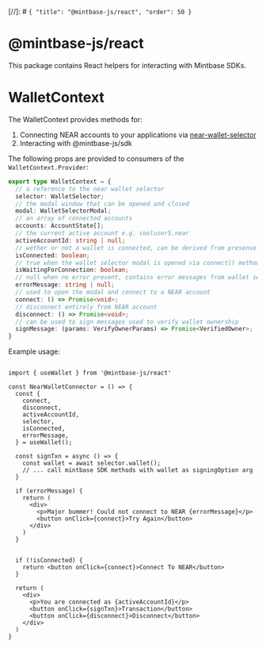 [//]: # `{ "title": "@mintbase-js/react", "order": 50 }`
# @mintbase-js/react

This package contains React helpers for interacting with Mintbase SDKs.

# WalletContext

The WalletContext provides methods for:

  1. Connecting NEAR accounts to your applications via [near-wallet-selector](https://github.com/near/wallet-selector/)
  2. Interacting with @mintbase-js/sdk


The following props are provided to consumers of the `WalletContext.Provider`:

```ts
export type WalletContext = {
  // a reference to the near wallet selector
  selector: WalletSelector;
  // the modal window that can be opened and closed
  modal: WalletSelectorModal;
  // an array of connected accounts
  accounts: AccountState[];
  // the current active account e.g. cooluser5.near
  activeAccountId: string | null;
  // wether or not a wallet is connected, can be derived from presense of activeAccountId
  isConnected: boolean;
  // true when the wallet selector modal is opened via connect() method
  isWaitingForConnection: boolean;
  // null when no error present, contains error messages from wallet selector otherwise
  errorMessage: string | null;
  // used to open the modal and connect to a NEAR account
  connect: () => Promise<void>;
  // disconnect entirely from NEAR account
  disconnect: () => Promise<void>;
  // can be used to sign messages used to verify wallet ownership
  signMessage: (params: VerifyOwnerParams) => Promise<VerifiedOwner>;
}

```

Example usage:

```tsx

import { useWallet } from '@mintbase-js/react'

const NearWalletConnector = () => {
  const {
    connect,
    disconnect,
    activeAccountId,
    selector,
    isConnected,
    errorMessage,
  } = useWallet();

  const signTxn = async () => {
    const wallet = await selector.wallet();
    // ... call mintbase SDK methods with wallet as signingOption arg
  }

  if (errorMessage) {
    return (
      <div>
        <p>Major bummer! Could not connect to NEAR {errorMessage}</p>
        <button onClick={connect}>Try Again</button>
      </div>
    )
  }


  if (!isConnected) {
    return <button onClick={connect}>Connect To NEAR</button>
  }

  return (
    <div>
      <p>You are connected as {activeAccountId}</p>
      <button onClick={signTxn}>Transaction</button>
      <button onClick={disconnect}>Disconnect</button>
    </div>
  )
}

```


